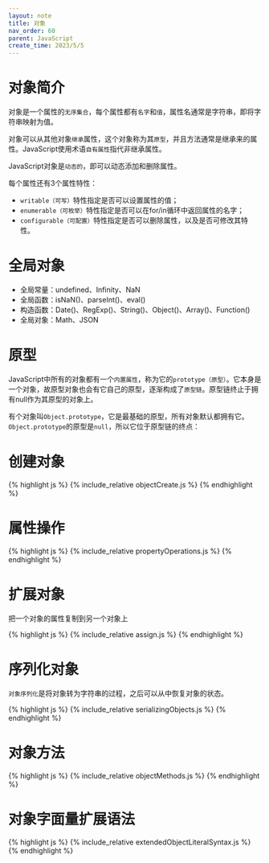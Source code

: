 ```yaml
---
layout: note
title: 对象
nav_order: 60
parent: JavaScript
create_time: 2023/5/5
---
```


# 对象简介

对象是一个属性的`无序集合`，每个属性都有`名字`和`值`，属性名通常是字符串，即将字符串映射为值。

对象可以从其他对象`继承`属性，这个对象称为其`原型`，并且方法通常是继承来的属性。JavaScript使用术语`自有属性`指代非继承属性。

JavaScript对象是`动态的`，即可以动态添加和删除属性。

每个属性还有3个属性特性：
- `writable（可写）`特性指定是否可以设置属性的值；
- `enumerable（可枚举）`特性指定是否可以在for/in循环中返回属性的名字；
- `configurable（可配置）`特性指定是否可以删除属性，以及是否可修改其特性。

# 全局对象

- 全局常量：undefined、Infinity、NaN
- 全局函数：isNaN()、parseInt()、eval()
- 构造函数：Date()、RegExp()、String()、Object()、Array()、Function()
- 全局对象：Math、JSON

# 原型

JavaScript中所有的对象都有一个`内置属性`，称为它的`prototype（原型）`。它本身是一个对象，故原型对象也会有它自己的原型，逐渐构成了`原型链`。原型链终止于拥有null作为其原型的对象上。

有个对象叫`Object.prototype`，它是最基础的原型，所有对象默认都拥有它。`Object.prototype`的原型是`null`，所以它位于原型链的终点：

# 创建对象

{% highlight js %}
{% include_relative objectCreate.js %}
{% endhighlight %}

# 属性操作

{% highlight js %}
{% include_relative propertyOperations.js %}
{% endhighlight %}

# 扩展对象

把一个对象的属性复制到另一个对象上

{% highlight js %}
{% include_relative assign.js %}
{% endhighlight %}

# 序列化对象

`对象序列化`是将对象转为字符串的过程，之后可以从中恢复对象的状态。

{% highlight js %}
{% include_relative serializingObjects.js %}
{% endhighlight %}

# 对象方法

{% highlight js %}
{% include_relative objectMethods.js %}
{% endhighlight %}

# 对象字面量扩展语法

{% highlight js %}
{% include_relative extendedObjectLiteralSyntax.js %}
{% endhighlight %}
